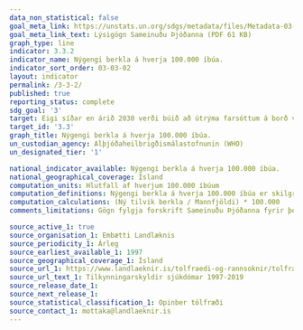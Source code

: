 ```yaml
---
data_non_statistical: false
goal_meta_link: https://unstats.un.org/sdgs/metadata/files/Metadata-03-03-02.pdf
goal_meta_link_text: Lýsigögn Sameinuðu Þjóðanna (PDF 61 KB)
graph_type: line
indicator: 3.3.2
indicator_name: Nýgengi berkla á hverja 100.000 íbúa.
indicator_sort_order: 03-03-02
layout: indicator
permalink: /3-3-2/
published: true
reporting_status: complete
sdg_goal: '3'
target: Eigi síðar en árið 2030 verði búið að útrýma farsóttum á borð við alnæmi, berkla, malaríu og hitabeltissjúkdóma, sem ekki hefur verið sinnt, og barist verði gegn lifrarbólgu, vatnsbornum faraldri og öðrum smitsjúkdómum.
target_id: '3.3'
graph_title: Nýgengi berkla á hverja 100.000 íbúa.
un_custodian_agency: Alþjóðaheilbrigðismálastofnunin (WHO)
un_designated_tier: '1'

national_indicator_available: Nýgengi berkla á hverja 100.000 íbúa.
national_geographical_coverage: Ísland
computation_units: Hlutfall af hverjum 100.000 íbúum
computation_definitions: Nýgengi berkla á hverja 100.000 íbúa er skilgreint sem fjöldi nýrra berklasýkinga og þeirra tilvika þar sem meðhöndluð berklasýking gerir aftur var við sig (fyrir allar tegundir berkla, að meðtöldum tilvikum þar sem sjúklingar búa við HIV) á hverju gefnu ári, tilkynnt sem hlutfall af hverjum 100.000 íbúum
computation_calculations: (Ný tilvik berkla / Mannfjöldi) * 100.000
comments_limitations: Gögn fylgja forskrift Sameinuðu Þjóðanna fyrir þennan mælikvarða. Þessi mælikvarði var fundinn í samstarfi við sérfræðinga á þessu sviði.

source_active_1: true
source_organisation_1: Embætti Landlæknis
source_periodicity_1: Árleg
source_earliest_available_1: 1997
source_geographical_coverage_1: Ísland
source_url_1: https://www.landlaeknir.is/tolfraedi-og-rannsoknir/tolfraedi/allt-talnaefni/
source_url_text_1: Tilkynningarskyldir sjúkdómar 1997-2019
source_release_date_1:
source_next_release_1:
source_statistical_classification_1: Opinber tölfræði
source_contact_1: mottaka@landlaeknir.is
---
```

